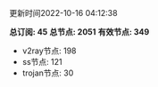 更新时间2022-10-16 04:12:38

**总订阅: 45**
**总节点: 2051**
**有效节点: 349**
- v2ray节点: 198
- ss节点: 121
- trojan节点: 30
